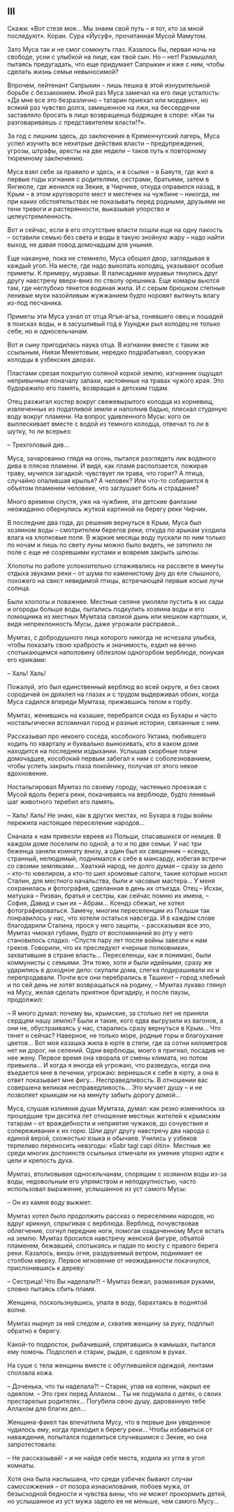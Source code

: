 ## III

Скажи: «Вот стезя моя… Мы знаем свой путь – я тот, кто за мной последуют».
Коран. Сура «Йусуф», прочитанная Мусой Мамутом.

Зато Муса так и не смог сомкнуть глаз.
Казалось бы, первая ночь на свободе, усни с улыбкой на лице, как твой сын.
Но – нет!
Размышлял, пытаясь предугадать, что еще придумает Сапрыкин и иже с ним, чтобы сделать жизнь семьи невыносимой?

Впрочем, лейтенант Сапрыкин – лишь пешка в этой изнурительной борьбе с беззаконием.
Иной раз Муса замечал на его лице усталость:
«Да мне все это безразлично – татарин приехал или мордвин», но всякий раз чувство долга, замешенное на лжи, на бессердечии заставляло бросать в лицо возвращенца бодрящее в споре:
«Как ты разговариваешь с представителем власти!?».

За год с лишним здесь, до заключения в Кременчугский лагерь, Муса успел изучить все нехитрые действия власти – предупреждения, угрозы, штрафы, аресты на две недели – таков путь к повторному тюремному заключению.

Муса взял себе за правило и здесь, и в ссылке – в Баяуте, где жил в первые годы изгнания с родителями, сестрами, братьями, затем в Янгиюле, где женился на Зекие, в Чирчике, откуда оправился назад, в Крым – в этом круговороте мест и местечек на чужбине – никогда, ни при каких обстоятельствах не показывать перед родными, друзьями ни тени тревоги и растерянности, выказывая упорство и целеустремленность.

Вот и сейчас, если в его отсутствие власти пошли еще на одну пакость – оставили семью без света и воды в такую знойную жару – надо найти выход, не давая повод домочадцам для уныния.

Еще накануне, пока не стемнело, Муса обошел двор, заглядывая в каждый угол.
На месте, где надо выкопать колодец, указывают особые приметы.
К примеру, муравьи.
В палисаднике муравьи тянулись друг другу навстречу вверх-вниз по стволу орешника.
Еще комары вьются там, где неглубоко тянется водяная жила.
И с серым брюшком степные ленивые мухи назойливым жужжанием будто норовят вытянуть влагу из-под песчаника.

Приметы эти Муса узнал от отца Ягъя-агъа, гонявшего овец и лошадей в поисках воды, и в засушливый год в Узунджи рыл колодец не только себе, но и односельчанам.

Вот и сыну пригодилась наука отца.
В изгнании вместе с таким же ссыльным, Ниязи Меметовым, нередко подрабатывал, сооружая колодцы в узбекских дворах.

Пластами срезая покрытую соляной коркой землю, изгнанник ощущал непривычные поначалу запахи, настоянные на травах чужого края.
Это будоражило его память, возвращая к детским годам.

Отец разжигал костер вокруг свежевырытого колодца из корневищ, извлеченных из податливой земли и наполнив бадью, плескал студеную воду вокруг пламени.
На вопрос удивленного Мусы: кого он выплескивает вместе с водой из темного колодца, отвечал то ли в шутку, то ли всерьез:

– Трехголовый див…

Муса, зачарованно глядя на огонь, пытался разглядеть лик водяного дива в пляске пламени.
И видя, как пламя расползается, пожирая траву, мучился загадкой: чувствует ли трава, что горит?
А птица, случайно опалившая крылья?
А человек?
Или что-то собирается в объятом пламенем человеке, что заглушает боль и страдание?

Много времени спустя, уже на чужбине, эти детские фантазии неожиданно обернулись жуткой картиной на берегу реки Чирчик.

В последние два года, до решения вернуться в Крым, Муса был хозяином воды – смотрителем берегов реки, откуда по арыкам уходила влага на хлопковые поля.
В жаркие месяцы воду пускали по ним только по ночам и лишь по свету луны можно было видеть, не затопило ли поле с еще не созревшими кустами и вовремя закрыть шлюзы.

Хлопоты по работе успокоительно сглаживались на рассвете в минуты отдыха звуками реки – от шума по каменистому дну до еле слышного, похожего на свист невидимой птицы, встречающей первые косые лучи солнца.

Были хлопоты и поважнее.
Местные селяне умоляли пустить в их сады и огороды больше воды, пытались подкупить хозяина воды и его помощника из местных Мумтаза связкой дынь или мешком картошки, и, видя непреклонность Мусы, даже угрожали расправой…

Мумтаз, с добродушного лица которого никогда не исчезала улыбка, чтобы показать свою храбрость и значимость, ездил на вечно спотыкающемся наполовину облезлом одногорбом верблюде, понукая его криками:

– Халь! Халь!

Пожалуй, это был единственный верблюд во всей округе, и без своих сородичей он дряхлел на глазах и с трудом выдерживал обоих, когда Муса садился впереди Мумтаза, прижавшись телом к горбу.

Мумтаз, женившись на казашке, перебрался сюда из Бухары и часто ностальгически вспоминал город и разные истории, связанные с ним.

Рассказывал про некоего соседа, кособокого Уктама, любившего ходить по кварталу и буквально вынюхивать, кто в каком доме находится на последнем издыхании.
Услышав скорбные плачи домочадцев, кособокий первым забегал к ним с соболезнованием, чтобы успеть закрыть глаза покойнику, получая от этого некое вдохновение.

Ностальгировал Мумтаз по своему городу, частенько проезжая с Мусой вдоль берега реки, покачиваясь на верблюде, будто ленивый шаг животного теребил его память.

– Халь! Халь!
Не знаю, как в других местах, но Бухара в годы войны пережила настоящее переселение народов…

Сначала к нам привезли евреев из Польши, спасавшихся от немцев.
В каждом доме поселили по одной, а то и по две семьи.
У нас три беженца заняли комнату внизу, а один был их священник – ксендз, странный, нелюдимый, поднимался к себе в мансарду, избегая встречи со своими земляками…
Хваткий народ, не долго думая – сразу за дело – кто-то ювелиром, а кто-то шил хромовые сапоги, такие которые носил Сталин, для местного начальства, были и часовые мастера…
У меня сохранилась и фотография, сделанная в день их отъезда.
Отец – Исхак, матушка – Ризван, братья и сестры, как сейчас помню их имена, – София, Давид и сын их – Абрам…
Ксендз сбежал, не хотел фотографироваться.
Замечу, многим переселенцам из Польши так понравилось у нас, что хотели остаться навсегда.
И в каждом слове благодарили Сталина, прося у него защиты, – рассказывая все это, Мумтаз чмокал губами, будто от воспоминаний во рту у него становилось сладко.
–Спустя пару лет после войны завезли к нам греков.
Говорили, что их преследуют «черные полковники», захватившие в стране власть…
Переселенцы, как я понимаю, были коммунисты с семьями.
Эти тоже, хотя и были идейными, сразу же ударились в доходное дело: скупали дома, слегка подкрашивали их и перепродавали.
Почти все они перебрались в Ташкент – город хлебный и по сей день не хотят возвращаться на родину, – Мумтаз лукаво глянул на Мусу, желая сделать приятное бригадиру, и после паузы, продолжил:

– Я много думал: почему вы, крымские, за столько лет не приняли сердцем нашу землю?
Были и такие, кого едва выгрузили из вагонов, а они не, обустраиваясь у нас, старались сразу вернуться в Крым…
Что тянет и сейчас?
Наверное, не только море, родные горы и благоухание цветов…
Вот моя казашка жила в юрте в степи, где за сотни километров нет ни дорог, ни селений.
Одни верблюды, моего я пригнал, посадив не нее жену.
Первое время она хворала от смены климата, но потом привыкла…
И когда я иногда ей угрожаю, что разведусь, когда она въедается мне в печенки, угрожаю: вернешься к себе в юрту, а она в ответ показывает мне фигу…
Несправедливость.
В отношении вас совершена великая несправедливость…
Это мучает душу – и не позволяет крымцам ни на минуту забыть дорогу домой…

Муса, слушая излияния души Мумтаза, думал: как резко изменилось за прошедшие три десятка лет отношение местных жителей к крымским татарам – от враждебности и неприятия чужаков, до сочувствия и сопереживания к их горю.
Шли друг другу навстречу два народа с единой верой, схожестью языка и обычаев.
Учились у узбеков терпеливо переносить невзгоды: «Sabr tagi capi öltin».
Местные же среди многих достоинств ссыльных отмечали их умение упорно идти к цели и крепость духа.

Мумтаз, втолковывая односельчанам, спорящим с хозяином воды из-за воды, недовольным его упрямством и неподкупностью, часто использовал выражение, услышанное из уст самого Мусы:

– Он из камня воду выжмет.

Мумтаз хотел было продолжить рассказ о переселении народов, но вдруг крикнул, спрыгивая с верблюда.
Верблюд, почувствовав облегчение, согнул передние ноги, помогая озадаченному Мусе встать на землю.
Мумтаз бросился навстречу женской фигуре, объятой пламенем, бежавшей, спотыкаясь и падая по мосту с правого берега реки.
Казалось, вихрь огня, раздуваемый ветром, поднимает ее столбом кверху.
Первое мгновение от неожиданности покачнулся, прислонившись к дереву:

– Сестрица!
Что Вы наделали?!
– Мумтаз бежал, размахивая руками, словно пытаясь сбить пламя.

Женщина, поскользнувшись, упала в воду, барахтаясь в поднятой волне.

Мумтаз нырнул за ней следом и, схватив женщину за руку, подплыл обратно к берегу.

Какой-то подросток, рыбачивший, спрятавшись в камышах, пытался ему помочь.
Подоспел и старик, рыдая, с одеялом в руках.

На суше с тела женщины вместе с обуглившейся одеждой, лентами сползала кожа.

– Доченька, что ты наделала?!
– Старик, упав на колени, накрыл ее одеялом.
– Это грех перед Аллахом…
Ты не подумала о детях, о своих престарелых родителях…
Погубила свою душу, дарованную тебе Аллахом для благих дел…

Женщина-факел так впечатлила Мусу, что в первые дни увиденное чудилось ему, когда приходил к берегу реки…
Чтобы избавиться от наваждения, попытался поделиться случившимся с Зекие, но она запротестовала:

– Не рассказывай!
– и не найдя себе места, ходила из угла в угол комнаты.

Хотя она была наслышана, что среди узбечек бывают случаи самосожжения – от позора изнасилования, побоев мужа, от безысходной бедности и чувства вины, что не может прокормить детей, но услышанное из уст мужа задело ее не меньше, чем самого Мусу…
